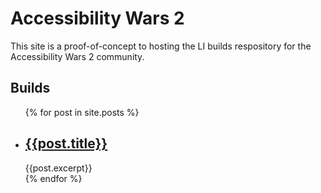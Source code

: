 # Accessibility Wars 2

This site is a proof-of-concept to hosting the LI builds respository for the Accessibility Wars 2 community.

## Builds

<ul>
	{% for post in site.posts %}
	<li>
		<h2><a href="{{post.url | relative_url}}">{{post.title}}</a></h2>
		{{post.excerpt}}
	</li>
	{% endfor %}
</ul>
